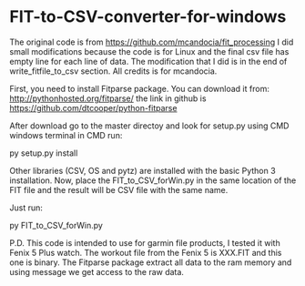 # FIT-to-CSV-converter-for-windows

The original code is from https://github.com/mcandocia/fit_processing
I did small modifications because the code is for Linux and the final csv file has empty line for each line of data. The modification that I did is in the end of write_fitfile_to_csv section. All credits is for mcandocia. 

First, you need to install Fitparse package. You can download it from: http://pythonhosted.org/fitparse/ the link in github is https://github.com/dtcooper/python-fitparse

After download go to the master directoy and look for setup.py using CMD windows terminal
in CMD run:

py setup.py install

Other libraries (CSV, OS and pytz) are installed with the basic Python 3 installation.
Now, place the FIT_to_CSV_forWin.py in the same location of the FIT file and the result will be CSV file with the same name.

Just run:

py FIT_to_CSV_forWin.py


P.D.
This code is intended to use for garmin file products, I tested it with Fenix 5 Plus watch. The workout file from the Fenix 5 is XXX.FIT and this one is binary. The Fitparse package extract all data to the ram memory and using message we get access to the raw data.  
